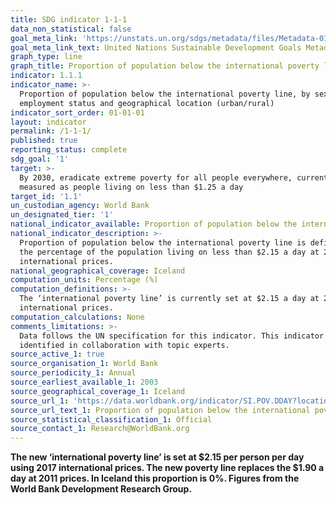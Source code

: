 ```yaml
---
title: SDG indicator 1-1-1
data_non_statistical: false
goal_meta_link: 'https://unstats.un.org/sdgs/metadata/files/Metadata-01-01-01a.pdf'
goal_meta_link_text: United Nations Sustainable Development Goals Metadata (pdf 894kB)
graph_type: line
graph_title: Proportion of population below the international poverty line
indicator: 1.1.1
indicator_name: >-
  Proportion of population below the international poverty line, by sex, age,
  employment status and geographical location (urban/rural)
indicator_sort_order: 01-01-01
layout: indicator
permalink: /1-1-1/
published: true
reporting_status: complete
sdg_goal: '1'
target: >-
  By 2030, eradicate extreme poverty for all people everywhere, currently
  measured as people living on less than $1.25 a day
target_id: '1.1'
un_custodian_agency: World Bank
un_designated_tier: '1'
national_indicator_available: Proportion of population below the international poverty line
national_indicator_description: >-
  Proportion of population below the international poverty line is defined as
  the percentage of the population living on less than $2.15 a day at 2017
  international prices.
national_geographical_coverage: Iceland
computation_units: Percentage (%)
computation_definitions: >-
  The ‘international poverty line’ is currently set at $2.15 a day at 2017
  international prices.
computation_calculations: None
comments_limitations: >-
  Data follows the UN specification for this indicator. This indicator has been
  identified in collaboration with topic experts.
source_active_1: true
source_organisation_1: World Bank
source_periodicity_1: Annual
source_earliest_available_1: 2003
source_geographical_coverage_1: Iceland
source_url_1: 'https://data.worldbank.org/indicator/SI.POV.DDAY?locations=IS&name_desc=false'
source_url_text_1: Proportion of population below the international poverty line
source_statistical_classification_1: Official
source_contact_1: Research@WorldBank.org
---
```


**The new ‘international poverty line’ is set at $2.15 per person per day using 2017 international prices. The new poverty line replaces the $1.90 a day at 2011 prices. In Iceland this proportion is 0%. Figures from the World Bank Development Research Group.**
